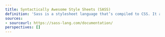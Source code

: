 ```yaml
---
title: Syntactically Awesome Style Sheets (SASS)
definition: 'Sass is a stylesheet language that’s compiled to CSS. It allows you to use variables, nested rules, mixins, functions, and more, all with a fully CSS-compatible syntax. Sass helps keep large stylesheets well-organized and makes it easy to share design within and across projects.'
sources:
- sourceurl: https://sass-lang.com/documentation/
perspectives: []
---
```

